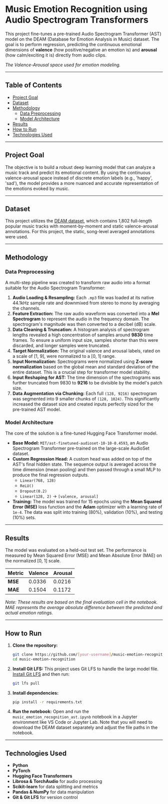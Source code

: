 # Music Emotion Recognition using Audio Spectrogram Transformers

This project fine-tunes a pre-trained Audio Spectrogram Transformer (AST) model on the DEAM (Database for Emotion Analysis in Music) dataset. The goal is to perform regression, predicting the continuous emotional dimensions of **valence** (how positive/negative an emotion is) and **arousal** (how calm/exciting it is) directly from audio clips.


*The Valence-Arousal space used for emotion modeling.*

---

## Table of Contents
- [Project Goal](#project-goal)
- [Dataset](#dataset)
- [Methodology](#methodology)
  - [Data Preprocessing](#data-preprocessing)
  - [Model Architecture](#model-architecture)
- [Results](#results)
- [How to Run](#how-to-run)
- [Technologies Used](#technologies-used)

---

## Project Goal
The objective is to build a robust deep learning model that can analyze a music track and predict its emotional content. By using the continuous valence-arousal space instead of discrete emotion labels (e.g., 'happy', 'sad'), the model provides a more nuanced and accurate representation of the emotions evoked by music.

---

## Dataset
This project utilizes the [DEAM dataset](https://www.upf.edu/web/mtg/deam), which contains 1,802 full-length popular music tracks with moment-by-moment and static valence-arousal annotations. For this project, the static, song-level averaged annotations were used.

---

## Methodology

### Data Preprocessing
A multi-step pipeline was created to transform raw audio into a format suitable for the Audio Spectrogram Transformer:

1.  **Audio Loading & Resampling:** Each `.mp3` file was loaded at its native 44.1kHz sample rate and downmixed from stereo to mono by averaging the channels.
2.  **Feature Extraction:** The raw audio waveform was converted into a **Mel Spectrogram** to represent the audio in the frequency domain. The spectrogram's magnitude was then converted to a decibel (dB) scale.
3.  **Data Cleaning & Truncation:** A histogram analysis of spectrogram lengths revealed a high concentration of samples around **9830** time frames. To ensure a uniform input size, samples shorter than this were discarded, and longer samples were truncated.
4.  **Target Normalization:** The original valence and arousal labels, rated on a scale of [1, 9], were normalized to a [0, 1] range.
5.  **Input Normalization:** Spectrograms were normalized using **Z-score normalization** based on the global mean and standard deviation of the entire dataset. This is a crucial step for transformer model stability.
6.  **Input Reshaping for AST:** The time dimension of the spectrograms was further truncated from 9830 to **9216** to be divisible by the model's patch size.
7.  **Data Augmentation via Chunking:** Each full `(128, 9216)` spectrogram was segmented into 9 smaller chunks of `(128, 1024)`. This significantly increased the dataset size and created inputs perfectly sized for the pre-trained AST model.

### Model Architecture
The core of the solution is a fine-tuned Hugging Face Transformer model.

- **Base Model:** `MIT/ast-finetuned-audioset-10-10-0.4593`, an Audio Spectrogram Transformer pre-trained on the large-scale AudioSet dataset.
- **Custom Regression Head:** A custom head was added on top of the AST's final hidden state. The sequence output is averaged across the time dimension (mean pooling) and then passed through a small MLP to produce the final regression outputs.
    - `Linear(768, 128)`
    - `ReLU()`
    - `Dropout(0.2)`
    - `Linear(128, 2)` -> `[valence, arousal]`
- **Training:** The model was trained for 15 epochs using the **Mean Squared Error (MSE)** loss function and the **Adam** optimizer with a learning rate of `1e-4`. The data was split into training (80%), validation (10%), and testing (10%) sets.

---

## Results
The model was evaluated on a held-out test set. The performance is measured by Mean Squared Error (MSE) and Mean Absolute Error (MAE) on the normalized [0, 1] scale.

| Metric      | Valence | Arousal |
|-------------|---------|---------|
| **MSE**     | 0.0336  | 0.0216  |
| **MAE**     | 0.1504  | 0.1172  |

*Note: These results are based on the final evaluation cell in the notebook. MAE represents the average absolute difference between the predicted and actual emotion ratings.*

---

## How to Run
1.  **Clone the repository:**
    ```bash
    git clone https://github.com/[your-username]/music-emotion-recognition.git
    cd music-emotion-recognition
    ```

2.  **Install Git LFS:**
    This project uses Git LFS to handle the large model file. [Install Git LFS](https://git-lfs.com/) and then run:
    ```bash
    git lfs pull
    ```

3.  **Install dependencies:**
    ```bash
    pip install -r requirements.txt
    ```

4.  **Run the notebook:**
    Open and run the `music_emotion_recognition_ast.ipynb` notebook in a Jupyter environment like VS Code or Jupyter Lab. Note that you will need to download the DEAM dataset separately and adjust the file paths in the notebook.

---

## Technologies Used
- **Python**
- **PyTorch**
- **Hugging Face Transformers**
- **Librosa & TorchAudio** for audio processing
- **Scikit-learn** for data splitting and metrics
- **Pandas & NumPy** for data manipulation
- **Git & Git LFS** for version control
